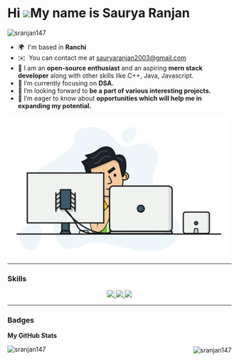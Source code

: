 Hi ![](https://user-images.githubusercontent.com/18350557/176309783-0785949b-9127-417c-8b55-ab5a4333674e.gif)My name is Saurya Ranjan
===================================================================================================================================

<p align="left"> <img src="https://komarev.com/ghpvc/?username=sranjan147&label=Profile%20views&color=0e75b6&style=flat" alt="sranjan147" /> </p>



* 🌍  I'm based in **Ranchi**
* ✉️  You can contact me at [sauryaranjan2003@gmail.com](mailto:sauryaranjan2003@gmail.com)
* 🧠 I am an **open-source enthusiast** and an aspiring **mern stack developer** along with other skills like  C++, Java, Javascript.
* 🌱 I’m currently focusing on **DSA.**
* 👯 I’m looking forward to **be a part of various interesting projects.**
* 🤝 I’m eager to know about **opportunities which will help me in expanding my potential.**

<img alt="GIF" src="https://github.com/rahulvarma5297/rahulvarma5297/blob/main/hadder.gif?raw=true" width="500"/> 

<hr/>




### Skills
<p align="center">

  <a href="https://skillicons.dev">
    <img src="https://skillicons.dev/icons?i=git,github,python,c,cpp" />
    <img src="https://skillicons.dev/icons?i=html,css,js,jquery,nodejs,expressjs" />
    <img src="https://skillicons.dev/icons?i=bootstrap,vscode,netlify,postman" />
  </a>
         
</p>
<hr/>



### Badges

<b>My GitHub Stats</b>
<p><img align="left" src="https://github-readme-stats.vercel.app/api/top-langs?username=sranjan147&show_icons=true&locale=en&layout=compact" alt="sranjan147" /></p>
<p align="right">&nbsp;<img align="center" src="https://github-readme-stats.vercel.app/api?username=sranjan147&show_icons=true&locale=en" alt="sranjan147" /></p>

 
